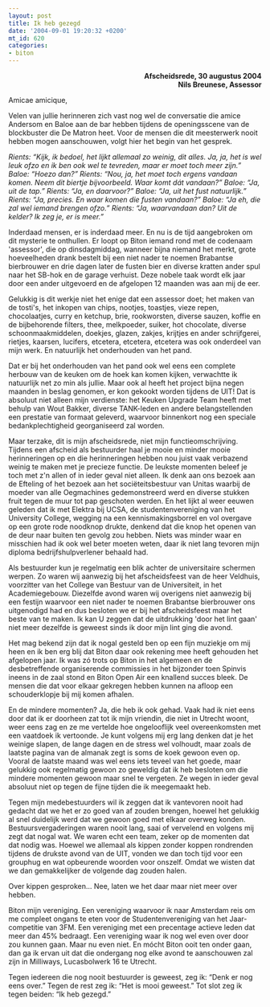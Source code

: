 ```yaml
---
layout: post
title: Ik heb gezegd
date: '2004-09-01 19:20:32 +0200'
mt_id: 620
categories:
- biton
---
```

<p align="right"><b>Afscheidsrede, 30 augustus 2004<br />Nils Breunese, Assessor</b></p>

Amicae amicique,

Velen van jullie herinneren zich vast nog wel de conversatie die amice Andersom en Baloe aan de bar hebben tijdens de openingsscene van de blockbuster die De Matron heet. Voor de mensen die dit meesterwerk nooit hebben mogen aanschouwen, volgt hier het begin van het gesprek.

<i>Rients: &#8220;Kijk, ik bedoel, het lijkt allemaal zo weinig, dit alles. Ja, ja, het is wel leuk ofzo en ik ben ook wel te tevreden, maar er moet toch meer zijn.&#8221;
Baloe: &#8220;Hoezo dan?&#8221;
Rients: &#8220;Nou, ja, het moet toch ergens vandaan komen. Neem dit biertje bijvoorbeeld. Waar komt d&aacute;t vandaan?&#8221;
Baloe: &#8220;Ja, uit de tap.&#8221;
Rients: &#8220;Ja, en daarvoor?&#8221;
Baloe: &#8220;Ja, uit het fust natuurlijk.&#8221;
Rients: &#8220;Ja, precies. En waar komen die fusten vandaan?&#8221;
Baloe: &#8220;Ja eh, die zal wel iemand brengen ofzo.&#8221;
Rients: &#8220;Ja, waarvandaan dan? Uit de kelder? Ik zeg je, er is meer.&#8221;</i>

Inderdaad mensen, er is inderdaad meer. En nu is de tijd aangebroken om dit mysterie te onthullen. Er loopt op Biton iemand rond met de codenaam 'assessor', die op dinsdagmiddag, wanneer bijna niemand het merkt, grote hoeveelheden drank bestelt bij een niet nader te noemen Brabantse bierbrouwer en drie dagen later de fusten bier en diverse kratten ander spul naar het SB-hok en de garage verhuist. Deze nobele taak wordt elk jaar door een ander uitgevoerd en de afgelopen 12 maanden was aan mij de eer.

Gelukkig is dit werkje niet het enige dat een assessor doet; het maken van de tosti's, het inkopen van chips, nootjes, toastjes, vieze repen, chocolaatjes, curry en ketchup, brie, rookworsten, diverse sauzen, koffie en de bijbehorende filters, thee, melkpoeder, suiker, hot chocolate, diverse schoonmaakmiddelen, doekjes, glazen, zakjes, krijtjes en ander schrijfgerei, rietjes, kaarsen, lucifers, etcetera, etcetera, etcetera was ook onderdeel van mijn werk. En natuurlijk het onderhouden van het pand.

Dat er bij het onderhouden van het pand ook wel eens een complete herbouw van de keuken om de hoek kan komen kijken, verwachtte ik natuurlijk net zo min als jullie. Maar ook al heeft het project bijna negen maanden in beslag genomen, er kon gekookt worden tijdens de UIT! Dat is absoluut niet alleen mijn verdienste: het Keuken Upgrade Team heeft met behulp van Wout Bakker, diverse TANK-leden en andere belangstellenden een prestatie van formaat geleverd, waarvoor binnenkort nog een speciale bedankplechtigheid georganiseerd zal worden.

Maar terzake, dit is mijn afscheidsrede, niet mijn functieomschrijving. Tijdens een afscheid als bestuurder haal je mooie en minder mooie herinneringen op en die herinneringen hebben nou juist vaak verbazend weinig te maken met je precieze functie. De leukste momenten beleef je toch met z'n allen of in ieder geval niet alleen. Ik denk aan ons bezoek aan de Efteling of het bezoek aan het soci&euml;teitsbestuur van Unitas waarbij de moeder van alle Oegmachines gedemonstreerd werd en diverse stukken fruit tegen de muur tot pap geschoten werden. En het lijkt al weer eeuwen geleden dat ik met Elektra bij UCSA, de studentenvereniging van het University College, wegging na een kennismakingsborrel en vol overgave op een grote rode noodknop drukte, denkend dat die knop het openen van de deur naar buiten ten gevolg zou hebben. Niets was minder waar en misschien had ik ook wel beter moeten weten, daar ik niet lang tevoren mijn diploma bedrijfshulpverlener behaald had.

Als bestuurder kun je regelmatig een blik achter de universitaire schermen werpen. Zo waren wij aanwezig bij het afscheidsfeest van de heer Veldhuis, voorzitter van het College van Bestuur van de Universiteit, in het Academiegebouw. Diezelfde avond waren wij overigens niet aanwezig bij een festijn waarvoor een niet nader te noemen Brabantse bierbrouwer ons uitgenodigd had en dus besloten we er bij het afscheidsfeest maar het beste van te maken. Ik kan U zeggen dat de uitdrukking 'door het lint gaan' niet meer dezelfde is geweest sinds ik door mijn lint ging die avond.

Het mag bekend zijn dat ik nogal gesteld ben op een fijn muziekje om mij heen en ik ben erg blij dat Biton daar ook rekening mee heeft gehouden het afgelopen jaar. Ik was z&oacute; trots op Biton in het algemeen en de desbetreffende organiserende commissies in het bijzonder toen Spinvis ineens in de zaal stond en Biton Open Air een knallend succes bleek. De mensen die dat voor elkaar gekregen hebben kunnen na afloop een schouderklopje bij mij komen afhalen.

En de mindere momenten? Ja, die heb ik ook gehad. Vaak had ik niet eens door dat ik er doorheen zat tot ik mijn vriendin, die niet in Utrecht woont, weer eens zag en ze me vertelde hoe ongelooflijk veel overeenkomsten met een vaatdoek ik vertoonde. Je kunt volgens mij erg lang denken dat je het weinige slapen, de lange dagen en de stress wel volhoudt, maar zoals de laatste pagina van de almanak zegt is soms de koek gewoon even op. Vooral de laatste maand was wel eens iets teveel van het goede, maar gelukkig ook regelmatig gewoon zo geweldig dat ik heb besloten om die mindere momenten gewoon maar snel te vergeten. Ze wegen in ieder geval absoluut niet op tegen de fijne tijden die ik meegemaakt heb.

Tegen mijn medebestuurders wil ik zeggen dat ik vantevoren nooit had gedacht dat we het er zo goed van af zouden brengen, hoewel het gelukkig al snel duidelijk werd dat we gewoon goed met elkaar overweg konden. Bestuursvergaderingen waren nooit lang, saai of vervelend en volgens mij zegt dat nogal wat. We waren echt een team, zeker op de momenten dat dat nodig was. Hoewel we allemaal als kippen zonder koppen rondrenden tijdens de drukste avond van de UIT, vonden we dan toch tijd voor een grouphug en wat opbeurende woorden voor onszelf. Omdat we wisten dat we dan gemakkelijker de volgende dag zouden halen.

Over kippen gesproken... Nee, laten we het daar maar niet meer over hebben.

Biton mijn vereniging. Een vereniging waarvoor ik naar Amsterdam reis om me compleet ongans te eten voor de Studentenvereniging van het Jaar-competitie van 3FM. Een vereniging met een precentage actieve leden dat meer dan 45% bedraagt. Een vereniging waar ik nog wel even over door zou kunnen gaan. Maar nu even niet. En m&oacute;cht Biton ooit ten onder gaan, dan ga ik ervan uit dat die ondergang nog elke avond te aanschouwen zal zijn in Milliways, Lucasbolwerk 16 te Utrecht.

Tegen iedereen die nog nooit bestuurder is geweest, zeg ik: &#8220;Denk er nog eens over.&#8221; Tegen de rest zeg ik: &#8220;Het is mooi geweest.&#8221; Tot slot zeg ik tegen beiden: &#8220;Ik heb gezegd.&#8221;
